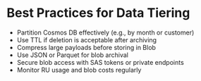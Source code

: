 # Best Practices for Data Tiering

- Partition Cosmos DB effectively (e.g., by month or customer)
- Use TTL if deletion is acceptable after archiving
- Compress large payloads before storing in Blob
- Use JSON or Parquet for blob archival
- Secure blob access with SAS tokens or private endpoints
- Monitor RU usage and blob costs regularly
